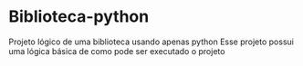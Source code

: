 # Biblioteca-python
Projeto lógico de uma biblioteca usando apenas python
Esse projeto possui uma lógica básica de como pode ser executado o projeto

